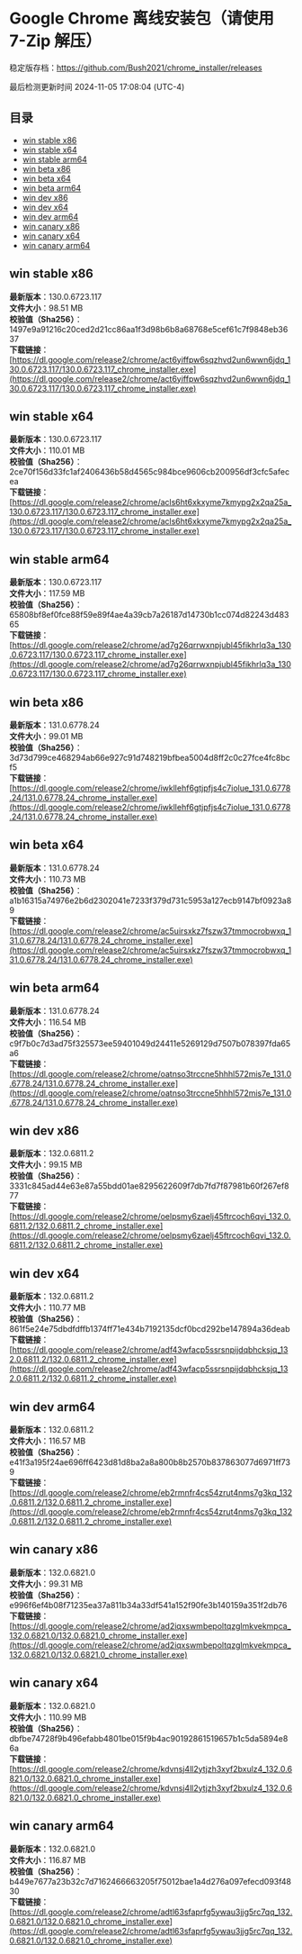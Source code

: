 # Google Chrome 离线安装包（请使用 7-Zip 解压）
稳定版存档：<https://github.com/Bush2021/chrome_installer/releases>

最后检测更新时间
2024-11-05 17:08:04 (UTC-4)

## 目录
* [win stable x86](https://github.com/Bush2021/chrome_installer?tab=readme-ov-file#win-stable-x86)
* [win stable x64](https://github.com/Bush2021/chrome_installer?tab=readme-ov-file#win-stable-x64)
* [win stable arm64](https://github.com/Bush2021/chrome_installer?tab=readme-ov-file#win-stable-arm64)
* [win beta x86](https://github.com/Bush2021/chrome_installer?tab=readme-ov-file#win-beta-x86)
* [win beta x64](https://github.com/Bush2021/chrome_installer?tab=readme-ov-file#win-beta-x64)
* [win beta arm64](https://github.com/Bush2021/chrome_installer?tab=readme-ov-file#win-beta-arm64)
* [win dev x86](https://github.com/Bush2021/chrome_installer?tab=readme-ov-file#win-dev-x86)
* [win dev x64](https://github.com/Bush2021/chrome_installer?tab=readme-ov-file#win-dev-x64)
* [win dev arm64](https://github.com/Bush2021/chrome_installer?tab=readme-ov-file#win-dev-arm64)
* [win canary x86](https://github.com/Bush2021/chrome_installer?tab=readme-ov-file#win-canary-x86)
* [win canary x64](https://github.com/Bush2021/chrome_installer?tab=readme-ov-file#win-canary-x64)
* [win canary arm64](https://github.com/Bush2021/chrome_installer?tab=readme-ov-file#win-canary-arm64)

## win stable x86
**最新版本**：130.0.6723.117  
**文件大小**：98.51 MB  
**校验值（Sha256）**：1497e9a91216c20ced2d21cc86aa1f3d98b6b8a68768e5cef61c7f9848eb3637  
**下载链接**：[https://dl.google.com/release2/chrome/act6yiffpw6sqzhvd2un6wwn6jdq_130.0.6723.117/130.0.6723.117_chrome_installer.exe](https://dl.google.com/release2/chrome/act6yiffpw6sqzhvd2un6wwn6jdq_130.0.6723.117/130.0.6723.117_chrome_installer.exe)  

## win stable x64
**最新版本**：130.0.6723.117  
**文件大小**：110.01 MB  
**校验值（Sha256）**：2ce70f156d33fc1af2406436b58d4565c984bce9606cb200956df3cfc5afecea  
**下载链接**：[https://dl.google.com/release2/chrome/acls6ht6xkxyme7kmypg2x2qa25a_130.0.6723.117/130.0.6723.117_chrome_installer.exe](https://dl.google.com/release2/chrome/acls6ht6xkxyme7kmypg2x2qa25a_130.0.6723.117/130.0.6723.117_chrome_installer.exe)  

## win stable arm64
**最新版本**：130.0.6723.117  
**文件大小**：117.59 MB  
**校验值（Sha256）**：65808bf8ef0fce88f59e89f4ae4a39cb7a26187d14730b1cc074d82243d48365  
**下载链接**：[https://dl.google.com/release2/chrome/ad7g26qrrwxnpjubl45fikhrlq3a_130.0.6723.117/130.0.6723.117_chrome_installer.exe](https://dl.google.com/release2/chrome/ad7g26qrrwxnpjubl45fikhrlq3a_130.0.6723.117/130.0.6723.117_chrome_installer.exe)  

## win beta x86
**最新版本**：131.0.6778.24  
**文件大小**：99.01 MB  
**校验值（Sha256）**：3d73d799ce468294ab66e927c91d748219bfbea5004d8ff2c0c27fce4fc8bcf5  
**下载链接**：[https://dl.google.com/release2/chrome/iwkllehf6gtjpfjs4c7iolue_131.0.6778.24/131.0.6778.24_chrome_installer.exe](https://dl.google.com/release2/chrome/iwkllehf6gtjpfjs4c7iolue_131.0.6778.24/131.0.6778.24_chrome_installer.exe)  

## win beta x64
**最新版本**：131.0.6778.24  
**文件大小**：110.73 MB  
**校验值（Sha256）**：a1b16315a74976e2b6d2302041e7233f379d731c5953a127ecb9147bf0923a89  
**下载链接**：[https://dl.google.com/release2/chrome/ac5uirsxkz7fszw37tmmocrobwxq_131.0.6778.24/131.0.6778.24_chrome_installer.exe](https://dl.google.com/release2/chrome/ac5uirsxkz7fszw37tmmocrobwxq_131.0.6778.24/131.0.6778.24_chrome_installer.exe)  

## win beta arm64
**最新版本**：131.0.6778.24  
**文件大小**：116.54 MB  
**校验值（Sha256）**：c9f7b0c7d3ad75f325573ee59401049d24411e5269129d7507b078397fda65a6  
**下载链接**：[https://dl.google.com/release2/chrome/oatnso3trccne5hhhl572mis7e_131.0.6778.24/131.0.6778.24_chrome_installer.exe](https://dl.google.com/release2/chrome/oatnso3trccne5hhhl572mis7e_131.0.6778.24/131.0.6778.24_chrome_installer.exe)  

## win dev x86
**最新版本**：132.0.6811.2  
**文件大小**：99.15 MB  
**校验值（Sha256）**：3331c845ad44e63e87a55bdd01ae8295622609f7db7fd7f87981b60f267ef877  
**下载链接**：[https://dl.google.com/release2/chrome/oelpsmy6zaelj45ftrcoch6qvi_132.0.6811.2/132.0.6811.2_chrome_installer.exe](https://dl.google.com/release2/chrome/oelpsmy6zaelj45ftrcoch6qvi_132.0.6811.2/132.0.6811.2_chrome_installer.exe)  

## win dev x64
**最新版本**：132.0.6811.2  
**文件大小**：110.77 MB  
**校验值（Sha256）**：861f5e24e75dbdfdffb1374ff71e434b7192135dcf0bcd292be147894a36deab  
**下载链接**：[https://dl.google.com/release2/chrome/adf43wfacp5ssrsnpijdqbhcksjq_132.0.6811.2/132.0.6811.2_chrome_installer.exe](https://dl.google.com/release2/chrome/adf43wfacp5ssrsnpijdqbhcksjq_132.0.6811.2/132.0.6811.2_chrome_installer.exe)  

## win dev arm64
**最新版本**：132.0.6811.2  
**文件大小**：116.57 MB  
**校验值（Sha256）**：e41f3a195f24ae696ff6423d81d8ba2a8a800b8b2570b837863077d6971ff739  
**下载链接**：[https://dl.google.com/release2/chrome/eb2rmnfr4cs54zrut4nms7g3kq_132.0.6811.2/132.0.6811.2_chrome_installer.exe](https://dl.google.com/release2/chrome/eb2rmnfr4cs54zrut4nms7g3kq_132.0.6811.2/132.0.6811.2_chrome_installer.exe)  

## win canary x86
**最新版本**：132.0.6821.0  
**文件大小**：99.31 MB  
**校验值（Sha256）**：e996f6ef4b08f71235ea37a811b34a33df541a152f90fe3b140159a351f2db76  
**下载链接**：[https://dl.google.com/release2/chrome/ad2iqxswmbepoltqzglmkvekmpca_132.0.6821.0/132.0.6821.0_chrome_installer.exe](https://dl.google.com/release2/chrome/ad2iqxswmbepoltqzglmkvekmpca_132.0.6821.0/132.0.6821.0_chrome_installer.exe)  

## win canary x64
**最新版本**：132.0.6821.0  
**文件大小**：110.99 MB  
**校验值（Sha256）**：dbfbe74728f9b496efabb4801be015f9b4ac90192861519657b1c5da5894e86a  
**下载链接**：[https://dl.google.com/release2/chrome/kdvnsj4ll2ytjzh3xyf2bxulz4_132.0.6821.0/132.0.6821.0_chrome_installer.exe](https://dl.google.com/release2/chrome/kdvnsj4ll2ytjzh3xyf2bxulz4_132.0.6821.0/132.0.6821.0_chrome_installer.exe)  

## win canary arm64
**最新版本**：132.0.6821.0  
**文件大小**：116.87 MB  
**校验值（Sha256）**：b449e7677a23b32c7d7162466663205f75012bae1a4d276a097efecd093f4830  
**下载链接**：[https://dl.google.com/release2/chrome/adtl63sfaprfg5ywau3jjg5rc7qq_132.0.6821.0/132.0.6821.0_chrome_installer.exe](https://dl.google.com/release2/chrome/adtl63sfaprfg5ywau3jjg5rc7qq_132.0.6821.0/132.0.6821.0_chrome_installer.exe)  

